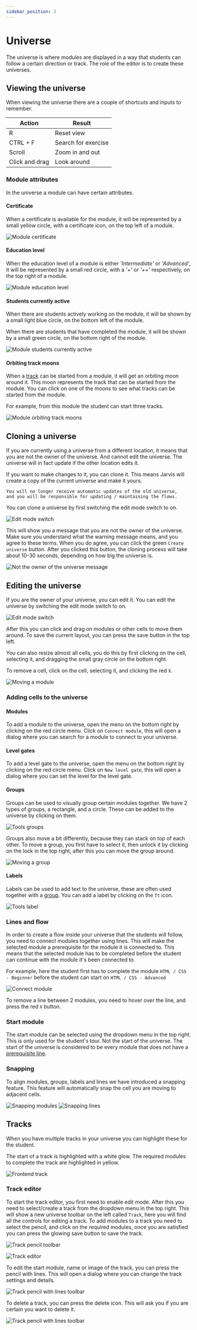 ```yaml
---
sidebar_position: 2
---
```


# Universe

The universe is where modules are displayed in a way that students can follow a certain direction or track.
The role of the editor is to create these universes.

## Viewing the universe

When viewing the universe there are a couple of shortcuts and inputs to remember.

| Action         | Result              |
|----------------|---------------------|
| R              | Reset view          |
| CTRL + F       | Search for exercise |
| Scroll         | Zoom in and out     |
| Click and drag | Look around         |

### Module attributes

In the universe a module can have certain attributes.

#### Certificate

When a certificate is available for the module, it will be represented by a small yellow circle, with a certificate icon, on the top left of a module.

![Module certificate](/img/staff/editor/universe/module-certificate.png)

#### Education level

When the education level of a module is either *'Intermediate'* or *'Advanced'*, it will be represented by a small red circle, with a *'+'* or *'++'* respectively, on the top right of a module.

![Module education level](/img/staff/editor/universe/module-education-level.png)

#### Students currently active

When there are students actively working on the module, it will be shown by a small light blue circle, on the bottom left of the module.

When there are students that have completed the module, it will be shown by a small green circle, on the bottom right of the module.

![Module students currently active](/img/staff/editor/universe/module-student-progress.png)

#### Orbiting track moons

When a [track](#tracks) can be started from a module, it will get an orbiting moon around it. This moon represents the track that can be started from the module.
You can click on one of the moons to see what tracks can be started from the module.

For example, from this module the student can start three tracks.

![Module orbiting track moons](/img/staff/editor/universe/module-track-moons.png)

## Cloning a universe

If you are currently using a universe from a different location, it means that you are not the owner of the universe.
And cannot edit the universe. The universe will in fact update if the other location edits it.

If you want to make changes to it, you can clone it. This means Jarvis will create a copy of the current universe and make it yours.

```warn
You will no longer receive automatic updates of the old universe,
and you will be responsible for updating / maintaining the flows.
```

You can clone a universe by first switching the edit mode switch to on.

![Edit mode switch](/img/staff/editor/universe/edit-mode-switch.png)

This will show you a message that you are not the owner of the universe. Make sure you understand what the warning message means, and you agree to these terms.
When you do agree, you can click the green `Create universe` button. After you clicked this button, the cloning process will take about 10-30 seconds, depending on how big the universe is.

![Not the owner of the universe message](/img/staff/editor/universe/not-the-owner-message.png)

## Editing the universe

If you are the owner of your universe, you can edit it. You can edit the universe by switching the edit mode switch to on.

![Edit mode switch](/img/staff/editor/universe/edit-mode-switch.png)

After this you can click and drag on modules or other cells to move them around. To save the current layout, you can press the save button in the top left.

You can also resize almost all cells, you do this by first clicking on the cell, selecting it, and dragging the small gray circle on the bottom right.

To remove a cell, click on the cell, selecting it, and clicking the red `X`.

![Moving a module](/img/staff/editor/universe/move-module.gif)

### Adding cells to the universe

#### Modules

To add a module to the universe, open the menu on the bottom right by clicking on the red circle menu.
Click on `Connect module`, this will open a dialog where you can search for a module to connect to your universe.

#### Level gates

To add a level gate to the universe, open the menu on the bottom right by clicking on the red circle menu.
Click on `New level gate`, this will open a dialog where you can set the level for the level gate.

#### Groups

Groups can be used to visually group certain modules together. We have 2 types of groups, a rectangle, and a circle.
These can be added to the universe by clicking on them.

![Tools groups](/img/staff/editor/universe/tools-groups.png)

Groups also move a bit differently, because they can stack on top of each other.
To move a group, you first have to select it, then unlock it by clicking on the lock in the top right, after this you can move the group around.

![Moving a group](/img/staff/editor/universe/move-group.gif)

#### Labels

Labels can be used to add text to the universe, these are often used together with a [group](#groups). You can add a label by clicking on the `Tt` icon.

![Tools label](/img/staff/editor/universe/tools-label.png)

### Lines and flow

In order to create a flow inside your universe that the students will follow, you need to connect modules together using lines.
This will make the selected module a prerequisite for the module it is connected to. This means that the selected module has to be completed before the student can continue with the module it's been connected to.

For example, here the student first has to complete the module `HTML / CSS - Beginner` before the student can start on `HTML / CSS - Advanced`

![Connect module](/img/staff/editor/universe/connect-module.gif)

To remove a line between 2 modules, you need to hover over the line, and press the red `X` button.

### Start module

The start module can be selected using the dropdown menu in the top right. This is only used for the student's tour. Not the start of the universe.
The start of the universe is considered to be every module that does not have a [prerequisite line](#lines-and-flow).

### Snapping

To align modules, groups, labels and lines we have introduced a snapping feature. This feature will automatically snap the cell you are moving to adjacent cells.

![Snapping modules](/img/staff/editor/universe/snapping-modules.gif)
![Snapping lines](/img/staff/editor/universe/snapping-lines.gif)

## Tracks

When you have multiple tracks in your universe you can highlight these for the student.

The start of a track is highlighted with a white glow. The required modules to complete the track are highlighted in yellow.

![Frontend track](/img/staff/editor/universe/track.png)

### Track editor

To start the track editor, you first need to enable edit mode. After this you need to select/create a track from the dropdown menu in the top right.
This will show a new universe toolbar on the left called `Track`, here you will find all the controls for editing a track.
To add modules to a track you need to select the pencil, and click on the required modules, once you are satisfied you can press the glowing save button to save the track.

![Track pencil toolbar](/img/staff/editor/universe/tools-track-edit-track.png)

![Track editor](/img/staff/editor/universe/track-editor.gif)

To edit the start module, name or image of the track, you can press the pencil with lines. This will open a dialog where you can change the track settings and details.

![Track pencil with lines toolbar](/img/staff/editor/universe/tools-track-edit-details.png)

To delete a track, you can press the delete icon. This will ask you if you are certain you want to delete it.

![Track pencil with lines toolbar](/img/staff/editor/universe/tools-track-delete.png)
